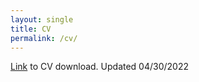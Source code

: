 ```yaml
---
layout: single
title: CV
permalink: /cv/
---
```

[Link](http://belsten.github.io/doc/alexanderbelsten_cv.pdf) to CV download. Updated 04/30/2022
